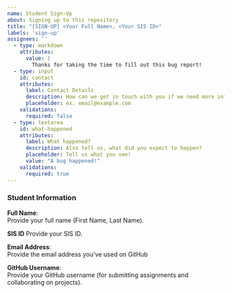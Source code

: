```yaml
---
name: Student Sign-Up
about: Signing up to this repository
title: "[SIGN-UP] <Your Full Name>, <Your SIS ID>"
labels: 'sign-up'
assignees: ''
  - type: markdown
    attributes:
      value: |
        Thanks for taking the time to fill out this bug report!
  - type: input
    id: contact
    attributes:
      label: Contact Details
      description: How can we get in touch with you if we need more info?
      placeholder: ex. email@example.com
    validations:
      required: false
  - type: textarea
    id: what-happened
    attributes:
      label: What happened?
      description: Also tell us, what did you expect to happen?
      placeholder: Tell us what you see!
      value: "A bug happened!"
    validations:
      required: true
---
```


### Student Information

**Full Name**:  
Provide your full name (First Name, Last Name).

**SIS ID**
Provide your SIS ID. 

**Email Address**:  
Provide the email address you've used on GitHub

**GitHub Username**:  
Provide your GitHub username (for submitting assignments and collaborating on projects).

